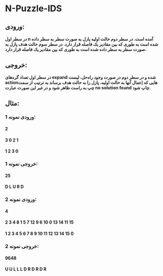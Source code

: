 # N-Puzzle-IDS
## ورودی:
#### در سطر اول n آمده است. در سطر دوم حالت اولیه پازل به صورت سطر به سطر داده شده است به طوری که بین مقادیر یک فاصله قرار دارد. در سطر سوم حالت هدف پازل به صورت سطر به سطر داده شده است به طوری که بین مقادیر یک فاصله قرار دارد.

## خروجی:
#### در سطر اول تعداد گره‌های expand شده و در سطر دوم در صورت وجود راه‌حل، لیست actionهایی که اِعمال آنها به حالت اولیه، پازل را به حالت هدف برساند به ترتیب از سمت چپ به راست ظاهر شود و در غیر این صورت عبارت no solution found چاپ شود.


## مثال:

### ورودی نمونه 1:
#### 2
#### 3 0 2 1
#### 1 2 3 0

### خروجی نمونه 1:
#### 25
#### D L U R D  

### ورودی نمونه 2:
#### 4
#### 2 3 4 8 1 5 7 12 9 6 10 0 13 14 11 15
#### 1 2 3 4 5 6 7 8 9 10 11 12 13 14 15 0

### خروجی نمونه 2:
#### 9648
#### U U L L L D R D R D R
